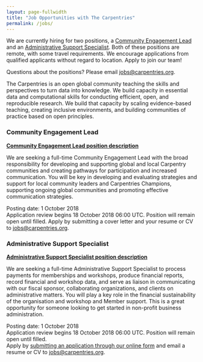 ```yaml
---
layout: page-fullwidth
title: "Job Opportunities with The Carpentries"
permalink: /jobs/
---
```


We are currently hiring for two positions, a [Community Engagement Lead]({{site.url}}/community-lead/) and an [Administrative Support Specialist]({{site.url}}/administrator/).  Both of these positions are remote, with some travel requirements. We encourage applications from qualified applicants without regard to location. Apply to join our team!

Questions about the positions? Please email [jobs@carpentries.org](mailto:jobs@carpentries.org).

The Carpentries is an open global community teaching the skills and perspectives to turn data into knowledge. We build capacity in essential data and computational skills for conducting efficient, open, and reproducible research. We build that capacity by scaling evidence-based teaching, creating inclusive environments, and building communities of practice based on open principles.

### Community Engagement Lead


**[Community Engagement Lead position description]({{site.url}}/community-lead/)**   

We are seeking a full-time Community Engagement Lead with the broad responsibility for developing and supporting global and local Carpentry communities and creating pathways for participation and increased communication. You will be key in developing and evaluating strategies and support for local community leaders and Carpentries Champions, supporting ongoing global communities and promoting effective communication strategies.

Posting date: 1 October 2018  
Application review begins 18 October 2018 06:00 UTC. Position will remain open until filled.
Apply by submitting a cover letter and your resume or CV to [jobs@carpentries.org](mailto:jobs@carpentries.org).


### Administrative Support Specialist

**[Administrative Support Specialist position description]({{site.url}}/administrator/)**  

We are seeking a full-time Administrative Support Specialist to process payments for memberships and workshops, produce financial reports, record financial and workshop data, and serve as liaison in communicating with our fiscal sponsor, collaborating organizations, and clients on administrative matters. You will play a key role in the financial sustainability of the organisation and workshop and Member support. This is a great opportunity for someone looking to get started in non-profit business administration.

Posting date: 1 October 2018  
Application review begins 18 October 2018 06:00 UTC. Position will remain open until filled.  
Apply by [submitting an application through our online form](https://goo.gl/forms/DvCJNWNcF2nJvsQm1) and email a resume or CV to [jobs@carpentries.org](mailto:jobs@carpentries.org).
